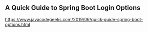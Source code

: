 ## A Quick Guide to Spring Boot Login Options

https://www.javacodegeeks.com/2019/06/quick-guide-spring-boot-options.html
